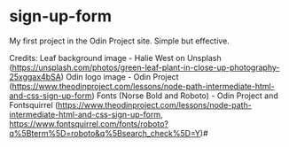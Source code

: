 # sign-up-form

My first project in the Odin Project site. Simple but effective.

Credits:
Leaf background image - Halie West on Unsplash (https://unsplash.com/photos/green-leaf-plant-in-close-up-photography-25xggax4bSA)
Odin logo image - Odin Project (https://www.theodinproject.com/lessons/node-path-intermediate-html-and-css-sign-up-form)
Fonts (Norse Bold and Roboto) - Odin Project and Fontsquirrel (https://www.theodinproject.com/lessons/node-path-intermediate-html-and-css-sign-up-form, https://www.fontsquirrel.com/fonts/roboto?q%5Bterm%5D=roboto&q%5Bsearch_check%5D=Y)#  